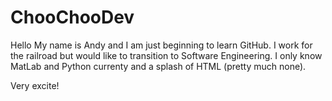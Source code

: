 # ChooChooDev

Hello
My name is Andy and I am just beginning to learn GitHub.
I work for the railroad but would like to transition to Software Engineering.
I only know MatLab and Python currenty and a splash of HTML (pretty much none).

Very excite!
